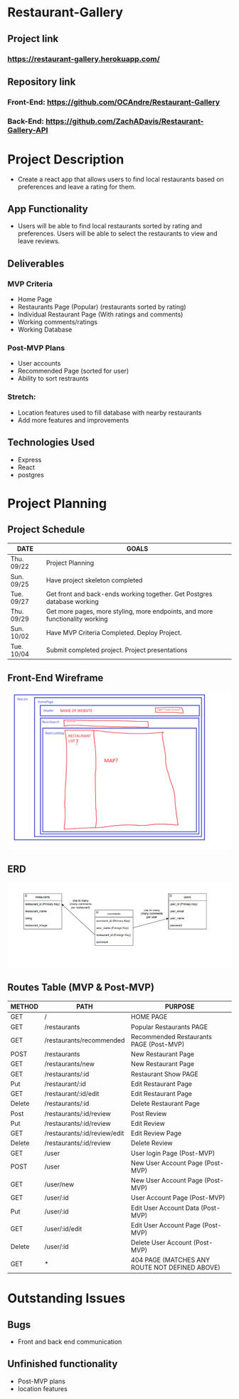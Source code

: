 # Restaurant-Gallery

## Project link

### https://restaurant-gallery.herokuapp.com/

## Repository link

### Front-End: https://github.com/OCAndre/Restaurant-Gallery
### Back-End: https://github.com/ZachADavis/Restaurant-Gallery-API

# Project Description
- Create a react app that allows users to find local restaurants based on preferences and leave a rating for them.

## App Functionality
- Users will be able to find local restaurants sorted by rating and preferences. Users will be able to select the restaurants to view and leave reviews.

## Deliverables

### MVP Criteria
- Home Page
- Restaurants Page (Popular) (restaurants sorted by rating)
- Individual Restaurant Page (With ratings and comments)
- Working comments/ratings
- Working Database

### Post-MVP Plans
- User accounts
- Recommended Page (sorted for user)
- Ability to sort restraunts

### Stretch: 
- Location features used to fill database with nearby restaurants
- Add more features and improvements

## Technologies Used
- Express
- React
- postgres

# Project Planning

## Project Schedule
| DATE       | GOALS                                 |
|------------|---------------------------------------|
| Thu. 09/22 | Project Planning |
|    Sun. 09/25        |        Have project skeleton completed                              |
|Tue. 09/27|                    Get front and back-ends working together. Get Postgres database working                  |
|Thu. 09/29|                                    Get more pages, more styling, more endpoints, and more functionality working   |
|Sun. 10/02|                  Have MVP Criteria Completed. Deploy Project.                     |
|Tue. 10/04|         Submit completed project. Project presentations                              |

## Front-End Wireframe
![plot](./planning/wireframe.png)

## ERD
![plot](./planning/ERD.png)

## Routes Table (MVP & Post-MVP)
| METHOD       | PATH                                 | PURPOSE  |
|------------|---------------------------------------|---|
| GET | / | HOME PAGE  |
| GET | /restaurants | Popular Restaurants PAGE  |
| GET | /restaurants/recommended | Recommended Restaurants PAGE (Post-MVP) |
| POST | /restaurants | New Restaurant Page  |
| GET | /restaurants/new | New Restaurant Page  |
| GET | /restaurants/:id | Restaurant Show PAGE  |
| Put | /restaurant/:id |  Edit Restaurant Page  |
| GET | /restaurant/:id/edit |  Edit Restaurant Page  |
| Delete | /restaurants/:id |  Delete Restaurant Page |
| Post | /restaurants/:id/review |  Post Review |
| Put | /restaurants/:id/review |  Edit Review |
| GET | /restaurants/:id/review/edit |  Edit Review Page |
| Delete | /restaurants/:id/review |  Delete Review |
| GET | /user | User login Page (Post-MVP)  |
| POST | /user | New User Account Page (Post-MVP) |
| GET | /user/new | New User Account Page (Post-MVP) |
| GET | /user/:id | User Account Page (Post-MVP) |
| Put | /user/:id |  Edit User Account Data (Post-MVP) |
| GET | /user/:id/edit |  Edit User Account Page (Post-MVP) |
| Delete | /user/:id |  Delete User Account  (Post-MVP)|
| GET | * | 404 PAGE (MATCHES ANY ROUTE NOT DEFINED ABOVE)  |
# Outstanding Issues
## Bugs
- Front and back end communication
## Unfinished functionality
- Post-MVP plans
- location features